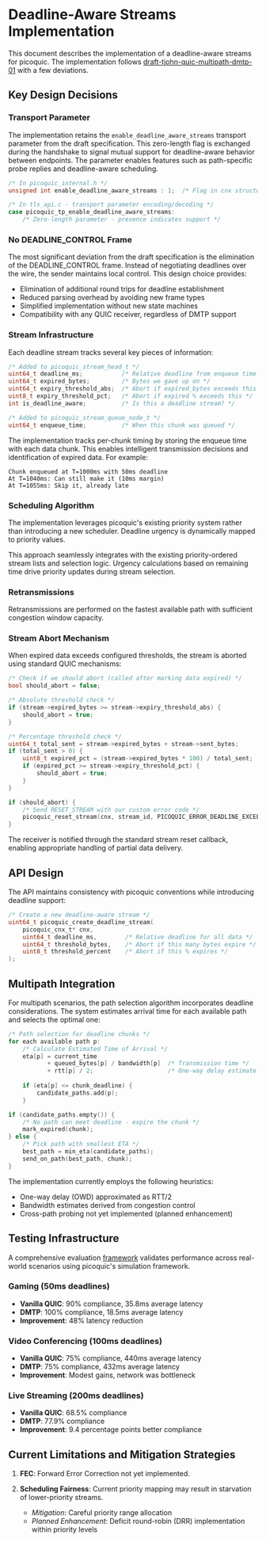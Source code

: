# Deadline-Aware Streams Implementation

This document describes the implementation of a deadline-aware streams for picoquic. The implementation follows [draft-tjohn-quic-multipath-dmtp-01](https://datatracker.ietf.org/doc/draft-tjohn-quic-multipath-dmtp/) with a few deviations.

## Key Design Decisions

### Transport Parameter
The implementation retains the `enable_deadline_aware_streams` transport parameter from the draft specification. This zero-length flag is exchanged during the handshake to signal mutual support for deadline-aware behavior between endpoints. The parameter enables features such as path-specific probe replies and deadline-aware scheduling.

```c
/* In picoquic_internal.h */
unsigned int enable_deadline_aware_streams : 1;  /* Flag in cnx structure */

/* In tls_api.c - transport parameter encoding/decoding */
case picoquic_tp_enable_deadline_aware_streams:
    /* Zero-length parameter - presence indicates support */
```

### No DEADLINE_CONTROL Frame
The most significant deviation from the draft specification is the elimination of the DEADLINE_CONTROL frame. Instead of negotiating deadlines over the wire, the sender maintains local control. This design choice provides:
- Elimination of additional round trips for deadline establishment
- Reduced parsing overhead by avoiding new frame types
- Simplified implementation without new state machines
- Compatibility with any QUIC receiver, regardless of DMTP support

### Stream Infrastructure
Each deadline stream tracks several key pieces of information:

```c
/* Added to picoquic_stream_head_t */
uint64_t deadline_ms;           /* Relative deadline from enqueue time */
uint64_t expired_bytes;         /* Bytes we gave up on */
uint64_t expiry_threshold_abs;  /* Abort if expired_bytes exceeds this */
uint8_t expiry_threshold_pct;   /* Abort if expired % exceeds this */
int is_deadline_aware;          /* Is this a deadline stream? */

/* Added to picoquic_stream_queue_node_t */
uint64_t enqueue_time;          /* When this chunk was queued */
```

The implementation tracks per-chunk timing by storing the enqueue time with each data chunk. This enables intelligent transmission decisions and identification of expired data. For example:

```
Chunk enqueued at T=1000ms with 50ms deadline
At T=1040ms: Can still make it (10ms margin)
At T=1055ms: Skip it, already late
```

### Scheduling Algorithm
The implementation leverages picoquic's existing priority system rather than introducing a new scheduler. Deadline urgency is dynamically mapped to priority values.

This approach seamlessly integrates with the existing priority-ordered stream lists and selection logic. Urgency calculations based on remaining time drive priority updates during stream selection.

### Retransmissions
Retransmissions are performed on the fastest available path with sufficient congestion window capacity.

### Stream Abort Mechanism
When expired data exceeds configured thresholds, the stream is aborted using standard QUIC mechanisms:

```c
/* Check if we should abort (called after marking data expired) */
bool should_abort = false;

/* Absolute threshold check */
if (stream->expired_bytes >= stream->expiry_threshold_abs) {
    should_abort = true;
}

/* Percentage threshold check */
uint64_t total_sent = stream->expired_bytes + stream->sent_bytes;
if (total_sent > 0) {
    uint8_t expired_pct = (stream->expired_bytes * 100) / total_sent;
    if (expired_pct >= stream->expiry_threshold_pct) {
        should_abort = true;
    }
}

if (should_abort) {
    /* Send RESET_STREAM with our custom error code */
    picoquic_reset_stream(cnx, stream_id, PICOQUIC_ERROR_DEADLINE_EXCEEDED);
}
```

The receiver is notified through the standard stream reset callback, enabling appropriate handling of partial data delivery.

## API Design

The API maintains consistency with picoquic conventions while introducing deadline support:

```c
/* Create a new deadline-aware stream */
uint64_t picoquic_create_deadline_stream(
    picoquic_cnx_t* cnx,
    uint64_t deadline_ms,        /* Relative deadline for all data */
    uint64_t threshold_bytes,    /* Abort if this many bytes expire */
    uint8_t threshold_percent    /* Abort if this % expires */
);

```

## Multipath Integration

For multipath scenarios, the path selection algorithm incorporates deadline considerations. The system estimates arrival time for each available path and selects the optimal one:

```c
/* Path selection for deadline chunks */
for each available path p:
    /* Calculate Estimated Time of Arrival */
    eta[p] = current_time 
           + queued_bytes[p] / bandwidth[p]  /* Transmission time */
           + rtt[p] / 2;                     /* One-way delay estimate */
    
    if (eta[p] <= chunk_deadline) {
        candidate_paths.add(p);
    }

if (candidate_paths.empty()) {
    /* No path can meet deadline - expire the chunk */
    mark_expired(chunk);
} else {
    /* Pick path with smallest ETA */
    best_path = min_eta(candidate_paths);
    send_on_path(best_path, chunk);
}
```

The implementation currently employs the following heuristics:
- One-way delay (OWD) approximated as RTT/2
- Bandwidth estimates derived from congestion control
- Cross-path probing not yet implemented (planned enhancement)

## Testing Infrastructure

A comprehensive evaluation [framework](picoquictest/multipath_comprehensive_eval.c) validates performance across real-world scenarios using picoquic's simulation framework.

### Gaming (50ms deadlines)
- **Vanilla QUIC**: 90% compliance, 35.8ms average latency
- **DMTP**: 100% compliance, 18.5ms average latency
- **Improvement**: 48% latency reduction

### Video Conferencing (100ms deadlines)
- **Vanilla QUIC**: 75% compliance, 440ms average latency
- **DMTP**: 75% compliance, 432ms average latency  
- **Improvement**: Modest gains, network was bottleneck

### Live Streaming (200ms deadlines)
- **Vanilla QUIC**: 68.5% compliance
- **DMTP**: 77.9% compliance
- **Improvement**: 9.4 percentage points better compliance

## Current Limitations and Mitigation Strategies

1. **FEC**: Forward Error Correction not yet implemented.

2. **Scheduling Fairness**: Current priority mapping may result in starvation of lower-priority streams.
   - *Mitigation*: Careful priority range allocation
   - *Planned Enhancement*: Deficit round-robin (DRR) implementation within priority levels